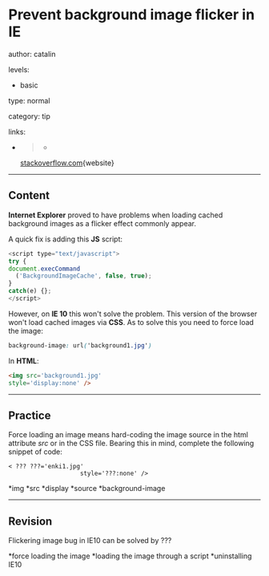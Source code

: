 # Prevent background image flicker in **IE**
author: catalin

levels:

  - basic

type: normal

category: tip

links:

  - >-
    [stackoverflow.com](http://stackoverflow.com/questions/18292107/ie-background-flicker){website}

---
## Content

**Internet Explorer** proved to have problems when loading cached background images as a flicker effect commonly appear.

A quick fix is adding this **JS** script:
```javascript
<script type="text/javascript">
try {
document.execCommand
  ('BackgroundImageCache', false, true);
}
catch(e) {};
</script>

```

However, on **IE 10** this won't solve the problem. This version of the browser won't load cached images via **CSS**. As to solve this you need to force load the image:
```css
background-image: url('background1.jpg')

```
  In **HTML**:

```html
<img src='background1.jpg' 
style='display:none' />

```

---
## Practice

Force loading an image means hard-coding the image source in the html attribute *src* or in the CSS file. Bearing this in mind, complete the following snippet of code:
```
< ??? ???='enki1.jpg' 
                    style='???:none' />
```
*img
*src
*display
*source
*background-image

---
## Revision

Flickering image bug in IE10 can be solved by ???

*force loading the image
*loading the image through a script
*uninstalling IE10